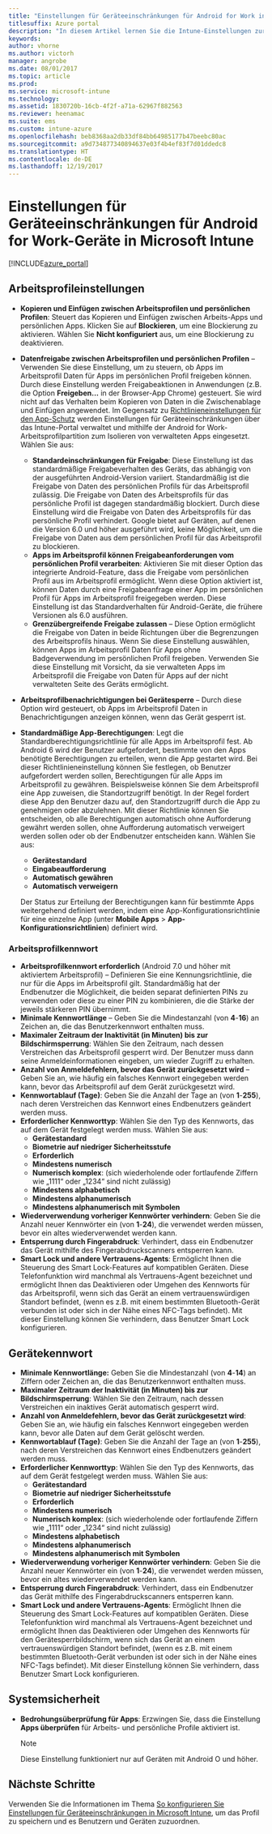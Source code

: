 ```yaml
---
title: "Einstellungen für Geräteeinschränkungen für Android for Work in Intune"
titlesuffix: Azure portal
description: "In diesem Artikel lernen Sie die Intune-Einstellungen zur Steuerung von Geräteeinstellungen und -funktionen auf Android for Work-Geräten kennen."
keywords: 
author: vhorne
ms.author: victorh
manager: angrobe
ms.date: 08/01/2017
ms.topic: article
ms.prod: 
ms.service: microsoft-intune
ms.technology: 
ms.assetid: 1830720b-16cb-4f2f-a71a-62967f882563
ms.reviewer: heenamac
ms.suite: ems
ms.custom: intune-azure
ms.openlocfilehash: beb8368aa2db33df84bb64985177b47beebc80ac
ms.sourcegitcommit: a9d734877340894637e03f4b4ef83f7d01ddedc8
ms.translationtype: HT
ms.contentlocale: de-DE
ms.lasthandoff: 12/19/2017
---
```

# <a name="android-for-work-device-restriction-settings-in-microsoft-intune"></a>Einstellungen für Geräteeinschränkungen für Android for Work-Geräte in Microsoft Intune

[!INCLUDE[azure_portal](./includes/azure_portal.md)]

## <a name="work-profile-settings"></a>Arbeitsprofileinstellungen
-   **Kopieren und Einfügen zwischen Arbeitsprofilen und persönlichen Profilen**: Steuert das Kopieren und Einfügen zwischen Arbeits-Apps und persönlichen Apps. Klicken Sie auf **Blockieren**, um eine Blockierung zu aktivieren. Wählen Sie **Nicht konfiguriert** aus, um eine Blockierung zu deaktivieren.
- **Datenfreigabe zwischen Arbeitsprofilen und persönlichen Profilen** – Verwenden Sie diese Einstellung, um zu steuern, ob Apps im Arbeitsprofil Daten für Apps im persönlichen Profil freigeben können. Durch diese Einstellung werden Freigabeaktionen in Anwendungen (z.B. die Option **Freigeben...** in der Browser-App Chrome) gesteuert. Sie wird nicht auf das Verhalten beim Kopieren von Daten in die Zwischenablage und Einfügen angewendet. Im Gegensatz zu [Richtlinieneinstellungen für den App-Schutz](https://docs.microsoft.com/intune-classic/deploy-use/protect-app-data-using-mobile-app-management-policies-with-microsoft-intune) werden Einstellungen für Geräteeinschränkungen über das Intune-Portal verwaltet und mithilfe der Android for Work-Arbeitsprofilpartition zum Isolieren von verwalteten Apps eingesetzt. Wählen Sie aus:
    - **Standardeinschränkungen für Freigabe**: Diese Einstellung ist das standardmäßige Freigabeverhalten des Geräts, das abhängig von der ausgeführten Android-Version variiert. Standardmäßig ist die Freigabe von Daten des persönlichen Profils für das Arbeitsprofil zulässig. Die Freigabe von Daten des Arbeitsprofils für das persönliche Profil ist dagegen standardmäßig blockiert. Durch diese Einstellung wird die Freigabe von Daten des Arbeitsprofils für das persönliche Profil verhindert. Google bietet auf Geräten, auf denen die Version 6.0 und höher ausgeführt wird, keine Möglichkeit, um die Freigabe von Daten aus dem persönlichen Profil für das Arbeitsprofil zu blockieren.   
    - **Apps im Arbeitsprofil können Freigabeanforderungen vom persönlichen Profil verarbeiten**: Aktivieren Sie mit dieser Option das integrierte Android-Feature, dass die Freigabe vom persönlichen Profil aus im Arbeitsprofil ermöglicht. Wenn diese Option aktiviert ist, können Daten durch eine Freigabeanfrage einer App im persönlichen Profil für Apps im Arbeitsprofil freigegeben werden. Diese Einstellung ist das Standardverhalten für Android-Geräte, die frühere Versionen als 6.0 ausführen.
    - **Grenzübergreifende Freigabe zulassen** – Diese Option ermöglicht die Freigabe von Daten in beide Richtungen über die Begrenzungen des Arbeitsprofils hinaus. Wenn Sie diese Einstellung auswählen, können Apps im Arbeitsprofil Daten für Apps ohne Badgeverwendung im persönlichen Profil freigeben. Verwenden Sie diese Einstellung mit Vorsicht, da sie verwalteten Apps im Arbeitsprofil die Freigabe von Daten für Apps auf der nicht verwalteten Seite des Geräts ermöglicht.

-   **Arbeitsprofilbenachrichtigungen bei Gerätesperre** – Durch diese Option wird gesteuert, ob Apps im Arbeitsprofil Daten in Benachrichtigungen anzeigen können, wenn das Gerät gesperrt ist.
-   **Standardmäßige App-Berechtigungen**: Legt die Standardberechtigungsrichtlinie für alle Apps im Arbeitsprofil fest. Ab Android 6 wird der Benutzer aufgefordert, bestimmte von den Apps benötigte Berechtigungen zu erteilen, wenn die App gestartet wird. Bei dieser Richtlinieneinstellung können Sie festlegen, ob Benutzer aufgefordert werden sollen, Berechtigungen für alle Apps im Arbeitsprofil zu gewähren. Beispielsweise können Sie dem Arbeitsprofil eine App zuweisen, die Standortzugriff benötigt. In der Regel fordert diese App den Benutzer dazu auf, den Standortzugriff durch die App zu genehmigen oder abzulehnen. Mit dieser Richtlinie können Sie entscheiden, ob alle Berechtigungen automatisch ohne Aufforderung gewährt werden sollen, ohne Aufforderung automatisch verweigert werden sollen oder ob der Endbenutzer entscheiden kann. Wählen Sie aus:
    -   **Gerätestandard**
    -   **Eingabeaufforderung**
    -   **Automatisch gewähren**
    -   **Automatisch verweigern**

    Der Status zur Erteilung der Berechtigungen kann für bestimmte Apps weitergehend definiert werden, indem eine App-Konfigurationsrichtlinie für eine einzelne App (unter **Mobile Apps** > **App-Konfigurationsrichtlinien**) definiert wird.

### <a name="work-profile-password"></a>Arbeitsprofilkennwort
- **Arbeitsprofilkennwort erforderlich** (Android 7.0 und höher mit aktiviertem Arbeitsprofil) – Definieren Sie eine Kennungsrichtlinie, die nur für die Apps im Arbeitsprofil gilt. Standardmäßig hat der Endbenutzer die Möglichkeit, die beiden separat definierten PINs zu verwenden oder diese zu einer PIN zu kombinieren, die die Stärke der jeweils stärkeren PIN übernimmt.
- **Minimale Kennwortlänge** – Geben Sie die Mindestanzahl (von **4**-**16**) an Zeichen an, die das Benutzerkennwort enthalten muss.
- **Maximaler Zeitraum der Inaktivität (in Minuten) bis zur Bildschirmsperrung**: Wählen Sie den Zeitraum, nach dessen Verstreichen das Arbeitsprofil gesperrt wird. Der Benutzer muss dann seine Anmeldeinformationen eingeben, um wieder Zugriff zu erhalten.
- **Anzahl von Anmeldefehlern, bevor das Gerät zurückgesetzt wird** – Geben Sie an, wie häufig ein falsches Kennwort eingegeben werden kann, bevor das Arbeitsprofil auf dem Gerät zurückgesetzt wird.
- **Kennwortablauf (Tage)**: Geben Sie die Anzahl der Tage an (von **1**-**255**), nach deren Verstreichen das Kennwort eines Endbenutzers geändert werden muss.
- **Erforderlicher Kennworttyp**: Wählen Sie den Typ des Kennworts, das auf dem Gerät festgelegt werden muss. Wählen Sie aus:
    - **Gerätestandard**
    - **Biometrie auf niedriger Sicherheitsstufe**
    - **Erforderlich**
    - **Mindestens numerisch**
    - **Numerisch komplex**: (sich wiederholende oder fortlaufende Ziffern wie „1111“ oder „1234“ sind nicht zulässig)
    - **Mindestens alphabetisch**
    - **Mindestens alphanumerisch**
    - **Mindestens alphanumerisch mit Symbolen**
- **Wiederverwendung vorheriger Kennwörter verhindern**: Geben Sie die Anzahl neuer Kennwörter ein (von **1**-**24**), die verwendet werden müssen, bevor ein altes wiederverwendet werden kann.
- **Entsperrung durch Fingerabdruck**: Verhindert, dass ein Endbenutzer das Gerät mithilfe des Fingerabdruckscanners entsperren kann.
- **Smart Lock und andere Vertrauens-Agents**: Ermöglicht Ihnen die Steuerung des Smart Lock-Features auf kompatiblen Geräten. Diese Telefonfunktion wird manchmal als Vertrauens-Agent bezeichnet und ermöglicht Ihnen das Deaktivieren oder Umgehen des Kennworts für das Arbeitsprofil, wenn sich das Gerät an einem vertrauenswürdigen Standort befindet, (wenn es z.B. mit einem bestimmten Bluetooth-Gerät verbunden ist oder sich in der Nähe eines NFC-Tags befindet). Mit dieser Einstellung können Sie verhindern, dass Benutzer Smart Lock konfigurieren.

## <a name="device-password"></a>Gerätekennwort

- **Minimale Kennwortlänge:** Geben Sie die Mindestanzahl (von **4**-**14**) an Ziffern oder Zeichen an, die das Benutzerkennwort enthalten muss.
- **Maximaler Zeitraum der Inaktivität (in Minuten) bis zur Bildschirmsperrung**: Wählen Sie den Zeitraum, nach dessen Verstreichen ein inaktives Gerät automatisch gesperrt wird.
- **Anzahl von Anmeldefehlern, bevor das Gerät zurückgesetzt wird**: Geben Sie an, wie häufig ein falsches Kennwort eingegeben werden kann, bevor alle Daten auf dem Gerät gelöscht werden.
- **Kennwortablauf (Tage)**: Geben Sie die Anzahl der Tage an (von **1**-**255**), nach deren Verstreichen das Kennwort eines Endbenutzers geändert werden muss.
- **Erforderlicher Kennworttyp**: Wählen Sie den Typ des Kennworts, das auf dem Gerät festgelegt werden muss. Wählen Sie aus:
    - **Gerätestandard**
    - **Biometrie auf niedriger Sicherheitsstufe**
    - **Erforderlich**
    - **Mindestens numerisch**
    - **Numerisch komplex**: (sich wiederholende oder fortlaufende Ziffern wie „1111“ oder „1234“ sind nicht zulässig)
    - **Mindestens alphabetisch**
    - **Mindestens alphanumerisch**
    - **Mindestens alphanumerisch mit Symbolen**
- **Wiederverwendung vorheriger Kennwörter verhindern**: Geben Sie die Anzahl neuer Kennwörter ein (von **1**-**24**), die verwendet werden müssen, bevor ein altes wiederverwendet werden kann.
- **Entsperrung durch Fingerabdruck**: Verhindert, dass ein Endbenutzer das Gerät mithilfe des Fingerabdruckscanners entsperren kann.
- **Smart Lock und andere Vertrauens-Agents**: Ermöglicht Ihnen die Steuerung des Smart Lock-Features auf kompatiblen Geräten. Diese Telefonfunktion wird manchmal als Vertrauens-Agent bezeichnet und ermöglicht Ihnen das Deaktivieren oder Umgehen des Kennworts für den Gerätesperrbildschirm, wenn sich das Gerät an einem vertrauenswürdigen Standort befindet, (wenn es z.B. mit einem bestimmten Bluetooth-Gerät verbunden ist oder sich in der Nähe eines NFC-Tags befindet). Mit dieser Einstellung können Sie verhindern, dass Benutzer Smart Lock konfigurieren.

## <a name="system-security"></a>Systemsicherheit

 - **Bedrohungsüberprüfung für Apps**: Erzwingen Sie, dass die Einstellung **Apps überprüfen** für Arbeits- und persönliche Profile aktiviert ist.

   > [!Note]  
   > Diese Einstellung funktioniert nur auf Geräten mit Android O und höher. 

## <a name="next-steps"></a>Nächste Schritte

Verwenden Sie die Informationen im Thema [So konfigurieren Sie Einstellungen für Geräteeinschränkungen in Microsoft Intune](device-restrictions-configure.md), um das Profil zu speichern und es Benutzern und Geräten zuzuordnen.
